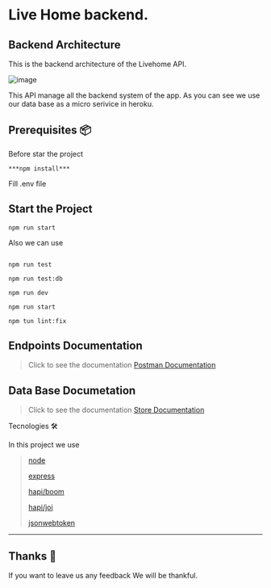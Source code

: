 # Live Home backend.

## Backend Architecture

This is the backend architecture of the Livehome API.

![image](https://drive.google.com/uc?export=view&id=1j5thxeV6jqccqsD38eZ03-0JZyj-07Ey)

This API manage all the backend system of the app. As you can see we use our data base as a micro serivice in heroku.

## Prerequisites 📦

Before star the project

```
***npm install***
```

Fill .env file

## Start the Project

```
npm run start
```

Also we can use

```

npm run test

npm run test:db

npm run dev

npm run start

npm tun lint:fix

```

## Endpoints Documentation

> Click to see the documentation
> [Postman Documentation ](https://documenter.getpostman.com/view/11349713/SzmfXccD?version=latest#dac67580-b347-4adb-9708-114a69a40e9a)

## Data Base Documetation

> Click to see the documentation
> [Store Documentation ](https://github.com/faroDev/LiveHome/blob/develop/backend/liveHomeBackend/store/README.md)

Tecnologies 🛠️

In this project we use

> [node](https://nodejs.org/es/docs/)
>
> [express](http://expressjs.com/es/api.html#express)
>
> [hapi/boom](https://github.com/hapijs/boom)
>
> [hapi/joi](https://github.com/hapijs/joi)
>
> [jsonwebtoken](https://github.com/auth0/node-jsonwebtoken)

---

## Thanks 🎁

If you want to leave us any feedback We will be thankful.
